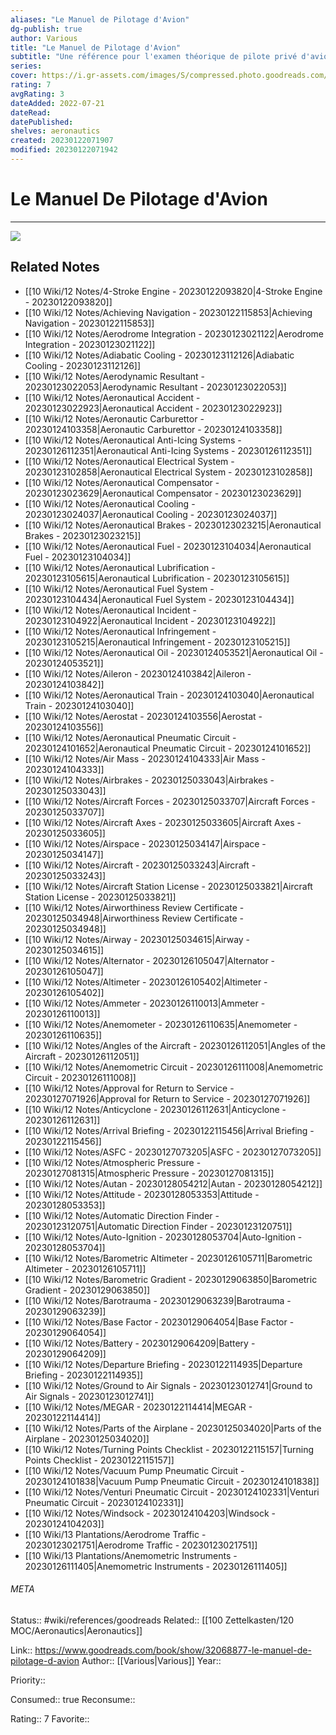 ```yaml
---
aliases: "Le Manuel de Pilotage d'Avion"
dg-publish: true
author: Various
title: "Le Manuel de Pilotage d'Avion"
subtitle: "Une référence pour l'examen théorique de pilote privé d'avion"
series: 
cover: https://i.gr-assets.com/images/S/compressed.photo.goodreads.com/books/1474189685l/32068877._SX318_.jpg
rating: 7
avgRating: 3
dateAdded: 2022-07-21
dateRead: 
datePublished: 
shelves: aeronautics
created: 20230122071907
modified: 20230122071942
---
```

# Le Manuel De Pilotage d'Avion
---
![](https://i.gr-assets.com/images/S/compressed.photo.goodreads.com/books/1474189685l/32068877._SX318_.jpg)

## Related Notes
- [[10 Wiki/12 Notes/4-Stroke Engine - 20230122093820\|4-Stroke Engine - 20230122093820]]
- [[10 Wiki/12 Notes/Achieving Navigation - 20230122115853\|Achieving Navigation - 20230122115853]]
- [[10 Wiki/12 Notes/Aerodrome Integration - 20230123021122\|Aerodrome Integration - 20230123021122]]
- [[10 Wiki/12 Notes/Adiabatic Cooling - 20230123112126\|Adiabatic Cooling - 20230123112126]]
- [[10 Wiki/12 Notes/Aerodynamic Resultant - 20230123022053\|Aerodynamic Resultant - 20230123022053]]
- [[10 Wiki/12 Notes/Aeronautical Accident - 20230123022923\|Aeronautical Accident - 20230123022923]]
- [[10 Wiki/12 Notes/Aeronautic Carburettor - 20230124103358\|Aeronautic Carburettor - 20230124103358]]
- [[10 Wiki/12 Notes/Aeronautical Anti-Icing Systems - 20230126112351\|Aeronautical Anti-Icing Systems - 20230126112351]]
- [[10 Wiki/12 Notes/Aeronautical Electrical System - 20230123102858\|Aeronautical Electrical System - 20230123102858]]
- [[10 Wiki/12 Notes/Aeronautical Compensator - 20230123023629\|Aeronautical Compensator - 20230123023629]]
- [[10 Wiki/12 Notes/Aeronautical Cooling - 20230123024037\|Aeronautical Cooling - 20230123024037]]
- [[10 Wiki/12 Notes/Aeronautical Brakes - 20230123023215\|Aeronautical Brakes - 20230123023215]]
- [[10 Wiki/12 Notes/Aeronautical Fuel - 20230123104034\|Aeronautical Fuel - 20230123104034]]
- [[10 Wiki/12 Notes/Aeronautical Lubrification - 20230123105615\|Aeronautical Lubrification - 20230123105615]]
- [[10 Wiki/12 Notes/Aeronautical Fuel System - 20230123104434\|Aeronautical Fuel System - 20230123104434]]
- [[10 Wiki/12 Notes/Aeronautical Incident - 20230123104922\|Aeronautical Incident - 20230123104922]]
- [[10 Wiki/12 Notes/Aeronautical Infringement - 20230123105215\|Aeronautical Infringement - 20230123105215]]
- [[10 Wiki/12 Notes/Aeronautical Oil - 20230124053521\|Aeronautical Oil - 20230124053521]]
- [[10 Wiki/12 Notes/Aileron - 20230124103842\|Aileron - 20230124103842]]
- [[10 Wiki/12 Notes/Aeronautical Train - 20230124103040\|Aeronautical Train - 20230124103040]]
- [[10 Wiki/12 Notes/Aerostat - 20230124103556\|Aerostat - 20230124103556]]
- [[10 Wiki/12 Notes/Aeronautical Pneumatic Circuit - 20230124101652\|Aeronautical Pneumatic Circuit - 20230124101652]]
- [[10 Wiki/12 Notes/Air Mass - 20230124104333\|Air Mass - 20230124104333]]
- [[10 Wiki/12 Notes/Airbrakes - 20230125033043\|Airbrakes - 20230125033043]]
- [[10 Wiki/12 Notes/Aircraft Forces - 20230125033707\|Aircraft Forces - 20230125033707]]
- [[10 Wiki/12 Notes/Aircraft Axes - 20230125033605\|Aircraft Axes - 20230125033605]]
- [[10 Wiki/12 Notes/Airspace - 20230125034147\|Airspace - 20230125034147]]
- [[10 Wiki/12 Notes/Aircraft - 20230125033243\|Aircraft - 20230125033243]]
- [[10 Wiki/12 Notes/Aircraft Station License - 20230125033821\|Aircraft Station License - 20230125033821]]
- [[10 Wiki/12 Notes/Airworthiness Review Certificate - 20230125034948\|Airworthiness Review Certificate - 20230125034948]]
- [[10 Wiki/12 Notes/Airway - 20230125034615\|Airway - 20230125034615]]
- [[10 Wiki/12 Notes/Alternator - 20230126105047\|Alternator - 20230126105047]]
- [[10 Wiki/12 Notes/Altimeter - 20230126105402\|Altimeter - 20230126105402]]
- [[10 Wiki/12 Notes/Ammeter - 20230126110013\|Ammeter - 20230126110013]]
- [[10 Wiki/12 Notes/Anemometer - 20230126110635\|Anemometer - 20230126110635]]
- [[10 Wiki/12 Notes/Angles of the Aircraft - 20230126112051\|Angles of the Aircraft - 20230126112051]]
- [[10 Wiki/12 Notes/Anemometric Circuit - 20230126111008\|Anemometric Circuit - 20230126111008]]
- [[10 Wiki/12 Notes/Approval for Return to Service - 20230127071926\|Approval for Return to Service - 20230127071926]]
- [[10 Wiki/12 Notes/Anticyclone - 20230126112631\|Anticyclone - 20230126112631]]
- [[10 Wiki/12 Notes/Arrival Briefing - 20230122115456\|Arrival Briefing - 20230122115456]]
- [[10 Wiki/12 Notes/ASFC - 20230127073205\|ASFC - 20230127073205]]
- [[10 Wiki/12 Notes/Atmospheric Pressure - 20230127081315\|Atmospheric Pressure - 20230127081315]]
- [[10 Wiki/12 Notes/Autan - 20230128054212\|Autan - 20230128054212]]
- [[10 Wiki/12 Notes/Attitude - 20230128053353\|Attitude - 20230128053353]]
- [[10 Wiki/12 Notes/Automatic Direction Finder - 20230123120751\|Automatic Direction Finder - 20230123120751]]
- [[10 Wiki/12 Notes/Auto-Ignition - 20230128053704\|Auto-Ignition - 20230128053704]]
- [[10 Wiki/12 Notes/Barometric Altimeter - 20230126105711\|Barometric Altimeter - 20230126105711]]
- [[10 Wiki/12 Notes/Barometric Gradient - 20230129063850\|Barometric Gradient - 20230129063850]]
- [[10 Wiki/12 Notes/Barotrauma - 20230129063239\|Barotrauma - 20230129063239]]
- [[10 Wiki/12 Notes/Base Factor - 20230129064054\|Base Factor - 20230129064054]]
- [[10 Wiki/12 Notes/Battery - 20230129064209\|Battery - 20230129064209]]
- [[10 Wiki/12 Notes/Departure Briefing - 20230122114935\|Departure Briefing - 20230122114935]]
- [[10 Wiki/12 Notes/Ground to Air Signals - 20230123012741\|Ground to Air Signals - 20230123012741]]
- [[10 Wiki/12 Notes/MEGAR - 20230122114414\|MEGAR - 20230122114414]]
- [[10 Wiki/12 Notes/Parts of the Airplane - 20230125034020\|Parts of the Airplane - 20230125034020]]
- [[10 Wiki/12 Notes/Turning Points Checklist - 20230122115157\|Turning Points Checklist - 20230122115157]]
- [[10 Wiki/12 Notes/Vacuum Pump Pneumatic Circuit - 20230124101838\|Vacuum Pump Pneumatic Circuit - 20230124101838]]
- [[10 Wiki/12 Notes/Venturi Pneumatic Circuit - 20230124102331\|Venturi Pneumatic Circuit - 20230124102331]]
- [[10 Wiki/12 Notes/Windsock - 20230124104203\|Windsock - 20230124104203]]
- [[10 Wiki/13 Plantations/Aerodrome Traffic - 20230123021751\|Aerodrome Traffic - 20230123021751]]
- [[10 Wiki/13 Plantations/Anemometric Instruments - 20230126111405\|Anemometric Instruments - 20230126111405]]




###### META
Status:: #wiki/references/goodreads
Related:: [[100 Zettelkasten/120 MOC/Aeronautics\|Aeronautics]]

Link:: https://www.goodreads.com/book/show/32068877-le-manuel-de-pilotage-d-avion
Author:: [[Various\|Various]]
Year:: 

Priority:: 

Consumed:: true
Reconsume:: 

Rating:: 7
Favorite:: 
